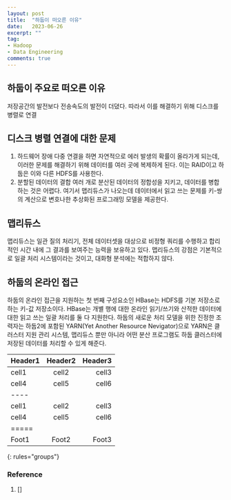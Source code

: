 ```yaml
---
layout: post
title:  "하둡이 떠오른 이유"
date:   2023-06-26
excerpt: ""
tag:
- Hadoop
- Data Engineering
comments: true
---
```

## 하둡이 주요로 떠오른 이유

저장공간의 발전보다 전송속도의 발전이 더뎠다. 따라서 이를 해결하기 위해 디스크를 병렬로 연결

## 디스크 병렬 연결에 대한 문제

1. 하드웨어 장애
다중 연결을 하면 자연적으로 에러 발생의 확률이 올라가게 되는데, 이러한 문제를 해결하기 위해 데이터를 여러 곳에 복제하게 된다. 이는 RAID이고 하둡은 이와 다른 HDFS를 사용한다.
2. 분할된 데이터의 결합
여러 개로 분산된 데이터의 정합성을 지키고, 데이터를 병합하는 것은 어렵다. 여기서 맵리듀스가 나오는데 데이터에서 읽고 쓰는 문제를 키-쌍의 계산으로 변호나한 추상화된 프로그래밍 모델을 제공한다.

## 맵리듀스

맵리듀스는 일관 질의 처리기, 전체 데이터셋을 대상으로 비정형 쿼리를 수행하고 합리적인 시간 내에 그 결과를 보여주는 능력을 보유하고 있다.
맵리듀스의 강점은 기본적으로 일괄 처리 시스템이라는 것이고, 대화형 분석에는 적합하지 않다.

## 하둡의 온라인 접근

하둡의 온라인 접근을 지원하는 첫 번째 구성요소인 HBase는 HDFS를 기본 저장소로 하는 키-값 저장소이다. HBase는 개별 행에 대한 온라인 읽기/쓰기와 산적한 데이터에 대한 읽고 쓰는 일괄 처리를 둘 다 지원한다.
하둡의 새로운 처리 모델을 위한 진정한 조력자는 하둡2에 포함된 YARN(Yet Another Resource Nevigator)으로 YARN은 클러스터 지원 관리 시스템, 맵리듀스 뿐만 아니라 어떤 분산 프로그램도 하둡 클러스터에 저장된 데이터를 처리할 수 있게 해준다.

| Header1 | Header2 | Header3 |
|:--------|:-------:|--------:|
| cell1   | cell2   | cell3   |
| cell4   | cell5   | cell6   |
|----
| cell1   | cell2   | cell3   |
| cell4   | cell5   | cell6   |
|=====
| Foot1   | Foot2   | Foot3
{: rules="groups"}

### Reference

1. []
<!-- Reference

## HTML Elements

Below is just about everything you'll need to style in the theme. Check the source code to see the many embedded elements within paragraphs.

# Heading 1

## Heading 2

### Heading 3

#### Heading 4

##### Heading 5

###### Heading 6

### Body text

Lorem ipsum dolor sit amet, test link adipiscing elit. **This is strong**. Nullam dignissim convallis est. Quisque aliquam.

![Smithsonian Image](https://mmistakes.github.io/minimal-mistakes/images/3953273590_704e3899d5_m.jpg)
{: .image-right}

*This is emphasized*. Donec faucibus. Nunc iaculis suscipit dui. 53 = 125. Water is H2O. Nam sit amet sem. Aliquam libero nisi, imperdiet at, tincidunt nec, gravida vehicula, nisl. The New York Times (That’s a citation). Underline.Maecenas ornare tortor. Donec sed tellus eget sapien fringilla nonummy. Mauris a ante. Suspendisse quam sem, consequat at, commodo vitae, feugiat in, nunc. Morbi imperdiet augue quis tellus.

HTML and CSS are our tools. Mauris a ante. Suspendisse quam sem, consequat at, commodo vitae, feugiat in, nunc. Morbi imperdiet augue quis tellus. Praesent mattis, massa quis luctus fermentum, turpis mi volutpat justo, eu volutpat enim diam eget metus.

### Blockquotes

> Lorem ipsum dolor sit amet, test link adipiscing elit. Nullam dignissim convallis est. Quisque aliquam.

## List Types

### Ordered Lists

1. Item one
   1. sub item one
   2. sub item two
   3. sub item three
2. Item two

### Unordered Lists

* Item one
* Item two
* Item three

## Tables

| Header1 | Header2 | Header3 |
|:--------|:-------:|--------:|
| cell1   | cell2   | cell3   |
| cell4   | cell5   | cell6   |
|----
| cell1   | cell2   | cell3   |
| cell4   | cell5   | cell6   |
|=====
| Foot1   | Foot2   | Foot3
{: rules="groups"}

## Code Snippets

{% highlight css %}
#container {
  float: left;
  margin: 0 -240px 0 0;
  width: 100%;
}
{% endhighlight %}

## Buttons

Make any link standout more when applying the `.btn` class.

{% highlight html %}
<a href="#" class="btn btn-success">Success Button</a>
{% endhighlight %}

<div markdown="0"><a href="#" class="btn">Primary Button</a></div>
<div markdown="0"><a href="#" class="btn btn-success">Success Button</a></div>
<div markdown="0"><a href="#" class="btn btn-warning">Warning Button</a></div>
<div markdown="0"><a href="#" class="btn btn-danger">Danger Button</a></div>
<div markdown="0"><a href="#" class="btn btn-info">Info Button</a></div>

## KBD

You can also use `<kbd>` tag for keyboard buttons.

{% highlight html %}
<kbd>W</kbd><kbd>A</kbd><kbd>S</kbd><kbd>D</kbd>
{% endhighlight %}

Press <kbd>W</kbd><kbd>A</kbd><kbd>S</kbd><kbd>D</kbd> to move your car. **Midtown Maddness!!**

## Notices

**Watch out!** You can also add notices by appending `{: .notice}` to a paragraph.
{: .notice} 
-->
